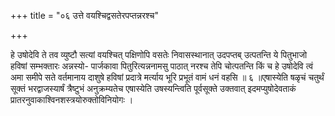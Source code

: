 +++
title = "०६ उत्ते वयश्चिद्वसतेरपप्तन्नरश्च"

+++

हे उषोदेवि ते तव व्युष्टौ सत्यां वयश्चित् पक्षिणोपि वसतेः निवासस्थानात् उदपप्तब् उत्पतन्ति ये पितुभाजो हविषां सम्भक्तारः अन्नस्यो- पार्जकावा पितुरित्यन्ननामसु पाठात् नरश्च तेपि चोत्पतन्ति किं च हे उषोदेवि त्वं अमा समीपे सते वर्तमानाय दाशुषे हविषां प्रदात्रे मर्त्याय भूरि प्रभूतं वामं धनं वहसि ॥ ६ ॥एषास्येति षळृचं चतुर्थं सूक्तं भरद्वाजस्यार्षं त्रैष्टुभं अनुक्रम्यतेच एषास्येति उषस्यन्त्विति पूर्वसूक्ते उक्तवात् इदमप्युषोदेवताकं प्रातरनुवाकाश्विनशस्त्रयोरुक्तोविनियोगः ।